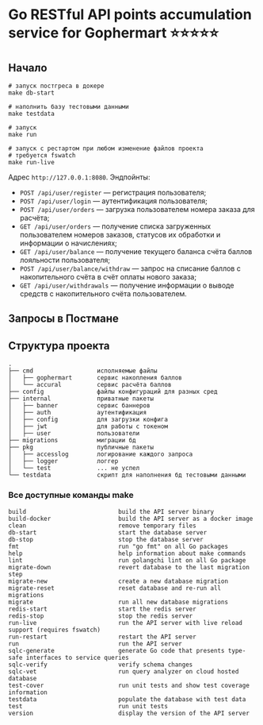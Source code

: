 # Go RESTful API points accumulation service for Gophermart ⭐⭐⭐⭐⭐ 


## Начало


```shell
# запуск постгреса в докере
make db-start

# наполнить базу тестовыми данными
make testdata

# запуск
make run

# запуск с рестартом при любом изменение файлов проекта
# требуется fswatch
make run-live
```

Адрес `http://127.0.0.1:8080`. Эндпойнты:

* `POST /api/user/register` — регистрация пользователя;
* `POST /api/user/login` — аутентификация пользователя;
* `POST /api/user/orders` — загрузка пользователем номера заказа для расчёта;
* `GET /api/user/orders` — получение списка загруженных пользователем номеров заказов, статусов их обработки и информации о начислениях;
* `GET /api/user/balance` — получение текущего баланса счёта баллов лояльности пользователя;
* `POST /api/user/balance/withdraw` — запрос на списание баллов с накопительного счёта в счёт оплаты нового заказа;
* `GET /api/user/withdrawals` — получение информации о выводе средств с накопительного счёта пользователем.

## Запросы в Постмане


## Структура проекта

 
```
.
├── cmd                  исполняемые файлы
│   ├── gophermart       сервис накопления баллов
│   └── accural          сервис расчёта баллов          
├── config               файлы конфигураций для разных сред
├── internal             приватные пакеты
│   ├── banner           сервис баннеров
│   ├── auth             аутентификация
│   ├── config           для загрузки конфига
│   ├── jwt              для работы с токеном
│   ├── user             пользователи
├── migrations           миграции бд
├── pkg                  публичные пакеты
│   ├── accesslog        логирование каждого запроса
│   ├── logger           логгер
│   └── test             ... не успел
└── testdata             скрипт для наполнения бд тестовыми данными
```

### Все доступные команды make

```shell
build                          build the API server binary
build-docker                   build the API server as a docker image
clean                          remove temporary files
db-start                       start the database server
db-stop                        stop the database server
fmt                            run "go fmt" on all Go packages
help                           help information about make commands
lint                           run golangchi lint on all Go package
migrate-down                   revert database to the last migration step
migrate-new                    create a new database migration
migrate-reset                  reset database and re-run all migrations
migrate                        run all new database migrations
redis-start                    start the redis server
redis-stop                     stop the redis server
run-live                       run the API server with live reload support (requires fswatch)
run-restart                    restart the API server
run                            run the API server
sqlc-generate                  generate Go code that presents type-safe interfaces to service queries
sqlc-verify                    verify schema changes
sqlc-vet                       run query analyzer on cloud hosted database
test-cover                     run unit tests and show test coverage information
testdata                       populate the database with test data
test                           run unit tests
version                        display the version of the API server
```

